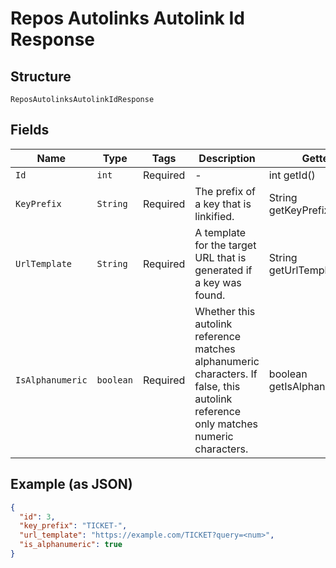 
# Repos Autolinks Autolink Id Response

## Structure

`ReposAutolinksAutolinkIdResponse`

## Fields

| Name | Type | Tags | Description | Getter | Setter |
|  --- | --- | --- | --- | --- | --- |
| `Id` | `int` | Required | - | int getId() | setId(int id) |
| `KeyPrefix` | `String` | Required | The prefix of a key that is linkified. | String getKeyPrefix() | setKeyPrefix(String keyPrefix) |
| `UrlTemplate` | `String` | Required | A template for the target URL that is generated if a key was found. | String getUrlTemplate() | setUrlTemplate(String urlTemplate) |
| `IsAlphanumeric` | `boolean` | Required | Whether this autolink reference matches alphanumeric characters. If false, this autolink reference only matches numeric characters. | boolean getIsAlphanumeric() | setIsAlphanumeric(boolean isAlphanumeric) |

## Example (as JSON)

```json
{
  "id": 3,
  "key_prefix": "TICKET-",
  "url_template": "https://example.com/TICKET?query=<num>",
  "is_alphanumeric": true
}
```

